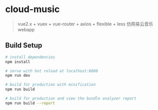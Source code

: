 # cloud-music

> vue2.x + vuex + vue-router + axios + flexible + less 仿网易云音乐webapp

## Build Setup

``` bash
# install dependencies
npm install

# serve with hot reload at localhost:8080
npm run dev

# build for production with minification
npm run build

# build for production and view the bundle analyzer report
npm run build --report
```

